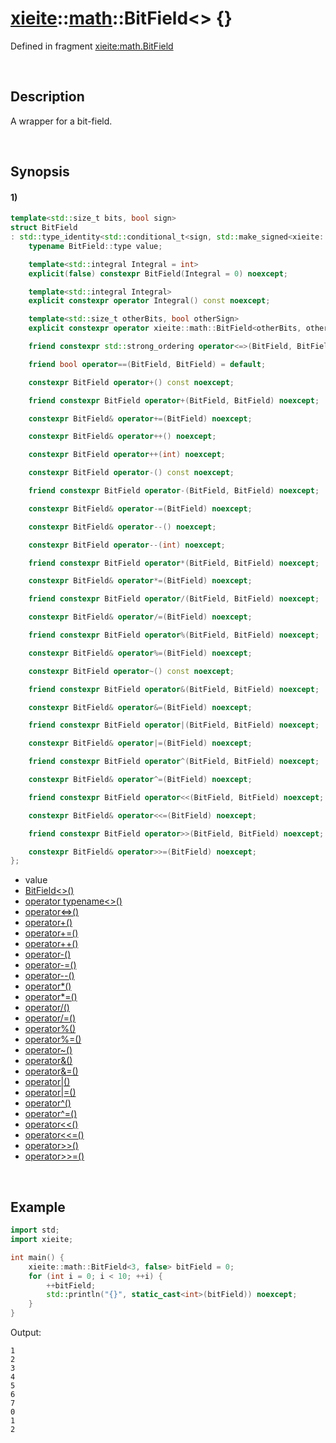# [xieite](../../xieite.md)\:\:[math](../../math.md)\:\:BitField\<\> \{\}
Defined in fragment [xieite:math.BitField](../../../src/math/bit_field.cpp)

&nbsp;

## Description
A wrapper for a bit-field.

&nbsp;

## Synopsis
#### 1)
```cpp
template<std::size_t bits, bool sign>
struct BitField
: std::type_identity<std::conditional_t<sign, std::make_signed<xieite::types::LeastInteger<bits>>, std::make_unsigned<xieite::types::LeastInteger<bits>>>::type> {
    typename BitField::type value;

    template<std::integral Integral = int>
    explicit(false) constexpr BitField(Integral = 0) noexcept;

    template<std::integral Integral>
    explicit constexpr operator Integral() const noexcept;

    template<std::size_t otherBits, bool otherSign>
    explicit constexpr operator xieite::math::BitField<otherBits, otherSign>() const noexcept;

    friend constexpr std::strong_ordering operator<=>(BitField, BitField) noexcept;

    friend bool operator==(BitField, BitField) = default;

    constexpr BitField operator+() const noexcept;

    friend constexpr BitField operator+(BitField, BitField) noexcept;

    constexpr BitField& operator+=(BitField) noexcept;

    constexpr BitField& operator++() noexcept;

    constexpr BitField operator++(int) noexcept;

    constexpr BitField operator-() const noexcept;

    friend constexpr BitField operator-(BitField, BitField) noexcept;

    constexpr BitField& operator-=(BitField) noexcept;

    constexpr BitField& operator--() noexcept;

    constexpr BitField operator--(int) noexcept;

    friend constexpr BitField operator*(BitField, BitField) noexcept;

    constexpr BitField& operator*=(BitField) noexcept;

    friend constexpr BitField operator/(BitField, BitField) noexcept;

    constexpr BitField& operator/=(BitField) noexcept;

    friend constexpr BitField operator%(BitField, BitField) noexcept;

    constexpr BitField& operator%=(BitField) noexcept;

    constexpr BitField operator~() const noexcept;

    friend constexpr BitField operator&(BitField, BitField) noexcept;

    constexpr BitField& operator&=(BitField) noexcept;

    friend constexpr BitField operator|(BitField, BitField) noexcept;

    constexpr BitField& operator|=(BitField) noexcept;

    friend constexpr BitField operator^(BitField, BitField) noexcept;

    constexpr BitField& operator^=(BitField) noexcept;

    friend constexpr BitField operator<<(BitField, BitField) noexcept;

    constexpr BitField& operator<<=(BitField) noexcept;

    friend constexpr BitField operator>>(BitField, BitField) noexcept;

    constexpr BitField& operator>>=(BitField) noexcept;
};
```
- value
- [BitField\<\>\(\)](./structures/bit_field/1/operators/constructor.md)
- [operator typename\<\>\(\)](./structures/bit_field/1/operators/cast.md)
- [operator<=>\(\)](./structures/bit_field/1/operators/spaceship.md)
- [operator+\(\)](./structures/bit_field/1/operators/add.md)
- [operator+=\(\)](./structures/bit_field/1/operators/addAssign.md)
- [operator++\(\)](./structures/bit_field/1/operators/increment.md)
- [operator-\(\)](./structures/bit_field/1/operators/subtract.md)
- [operator-=\(\)](./structures/bit_field/1/operators/subtract_assign.md)
- [operator--\(\)](./structures/bit_field/1/operators/decrement.md)
- [operator\*\(\)](./structures/bit_field/1/operators/multiply.md)
- [operator\*=\(\)](./structures/bit_field/1/operators/multiply_assign.md)
- [operator/\(\)](./structures/bit_field/1/operators/divide.md)
- [operator/=\(\)](./structures/bit_field/1/operators/divide_assign.md)
- [operator%\(\)](./structures/bit_field/1/operators/modulo.md)
- [operator%=\(\)](./structures/bit_field/1/operators/modulo_assign.md)
- [operator~\(\)](./structures/bit_field/1/operators/bitwise_not.md)
- [operator&\(\)](./structures/bit_field/1/operators/bitwise_and.md)
- [operator&=\(\)](./structures/bit_field/1/operators/bitwise_and_assign.md)
- [operator|\(\)](./structures/bit_field/1/operators/bitwise_or.md)
- [operator|=\(\)](./structures/bit_field/1/operators/bitwise_or_assign.md)
- [operator^\(\)](./structures/bit_field/1/operators/bitwise_xor.md)
- [operator^=\(\)](./structures/bit_field/1/operators/bitwise_xor_assign.md)
- [operator<<\(\)](./structures/bit_field/1/operators/bitwise_shift_left.md)
- [operator<<=\(\)](./structures/bit_field/1/operators/bitwise_shift_left_assign.md)
- [operator>>\(\)](./structures/bit_field/1/operators/bitwise_shift_right.md)
- [operator>>=\(\)](./structures/bit_field/1/operators/bitwise_shift_right_assign.md)

&nbsp;

## Example
```cpp
import std;
import xieite;

int main() {
    xieite::math::BitField<3, false> bitField = 0;
    for (int i = 0; i < 10; ++i) {
        ++bitField;
        std::println("{}", static_cast<int>(bitField)) noexcept;
    }
}
```
Output:
```
1
2
3
4
5
6
7
0
1
2
```
